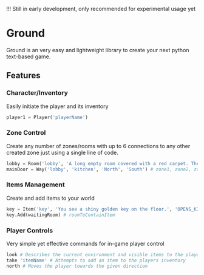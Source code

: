 !!! Still in early development, only recommended for experimental usage yet

# Ground

Ground is an very easy and lightweight library to create your next python text-based game.

## Features

### Character/Inventory
  Easily initiate the player and its inventory
  ```python
  player1 = Player('playerName')
  ```
### Zone Control
  Create any number of zones/rooms with up to 6 connections to any other created zone just using a single line of code.
  ```python
  lobby = Room('lobby', 'A long empty room covered with a red carpet. There is a large door on the north side of the room.', rooms) # zoneName, zoneDescription, containerList
  mainDoor = Way('lobby', 'kitchen', 'North', 'South') # zone1, zone2, zone1Position, zone2Position
  ```
### Items Management
  Create and add items to your world
  ```python
  key = Item('key', 'You see a shiny golden key on the floor.', 'OPENS_KITCHEN', 0.1) # itemName, itemDescription, itemFunction, itemWeight
  key.Add(waitingRoom) # roomToContainItem
  ```
### Player Controls
  Very simple yet effective commands for in-game player control
  ```python
  look # Describes the current environment and visible items to the player
  take 'itemName' # Attempts to add an item to the players inventory
  north # Moves the player towards the given direction

